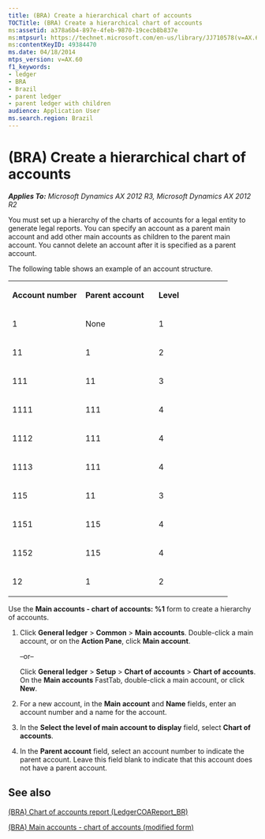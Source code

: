 ```yaml
---
title: (BRA) Create a hierarchical chart of accounts
TOCTitle: (BRA) Create a hierarchical chart of accounts
ms:assetid: a378a6b4-897e-4feb-9870-19cecb8b837e
ms:mtpsurl: https://technet.microsoft.com/en-us/library/JJ710578(v=AX.60)
ms:contentKeyID: 49384470
ms.date: 04/18/2014
mtps_version: v=AX.60
f1_keywords:
- ledger
- BRA
- Brazil
- parent ledger
- parent ledger with children
audience: Application User
ms.search.region: Brazil
---
```


# (BRA) Create a hierarchical chart of accounts 


_**Applies To:** Microsoft Dynamics AX 2012 R3, Microsoft Dynamics AX 2012 R2_

You must set up a hierarchy of the charts of accounts for a legal entity to generate legal reports. You can specify an account as a parent main account and add other main accounts as children to the parent main account. You cannot delete an account after it is specified as a parent account.

The following table shows an example of an account structure.

<table>
<colgroup>
<col style="width: 33%" />
<col style="width: 33%" />
<col style="width: 33%" />
</colgroup>
<tbody>
<tr class="odd">
<td><p><strong>Account number</strong></p></td>
<td><p><strong>Parent account</strong></p></td>
<td><p><strong>Level</strong></p></td>
</tr>
<tr class="even">
<td><p>1</p></td>
<td><p>None</p></td>
<td><p>1</p></td>
</tr>
<tr class="odd">
<td><p>11</p></td>
<td><p>1</p></td>
<td><p>2</p></td>
</tr>
<tr class="even">
<td><p>111</p></td>
<td><p>11</p></td>
<td><p>3</p></td>
</tr>
<tr class="odd">
<td><p>1111</p></td>
<td><p>111</p></td>
<td><p>4</p></td>
</tr>
<tr class="even">
<td><p>1112</p></td>
<td><p>111</p></td>
<td><p>4</p></td>
</tr>
<tr class="odd">
<td><p>1113</p></td>
<td><p>111</p></td>
<td><p>4</p></td>
</tr>
<tr class="even">
<td><p>115</p></td>
<td><p>11</p></td>
<td><p>3</p></td>
</tr>
<tr class="odd">
<td><p>1151</p></td>
<td><p>115</p></td>
<td><p>4</p></td>
</tr>
<tr class="even">
<td><p>1152</p></td>
<td><p>115</p></td>
<td><p>4</p></td>
</tr>
<tr class="odd">
<td><p>12</p></td>
<td><p>1</p></td>
<td><p>2</p></td>
</tr>
</tbody>
</table>


Use the **Main accounts - chart of accounts: %1** form to create a hierarchy of accounts.

1.  Click **General ledger** \> **Common** \> **Main accounts**. Double-click a main account, or on the **Action Pane**, click **Main account**.
    
    –or–
    
    Click **General ledger** \> **Setup** \> **Chart of accounts** \> **Chart of accounts**. On the **Main accounts** FastTab, double-click a main account, or click **New**.

2.  For a new account, in the **Main account** and **Name** fields, enter an account number and a name for the account.

3.  In the **Select the level of main account to display** field, select **Chart of accounts**.

4.  In the **Parent account** field, select an account number to indicate the parent account. Leave this field blank to indicate that this account does not have a parent account.

## See also

[(BRA) Chart of accounts report (LedgerCOAReport\_BR)](https://technet.microsoft.com/en-us/library/jj710460\(v=ax.60\))

[(BRA) Main accounts - chart of accounts (modified form)](https://technet.microsoft.com/en-us/library/jj710470\(v=ax.60\))

  


